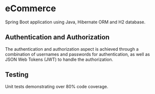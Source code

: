 # eCommerce
Spring Boot application using Java, Hibernate ORM and H2 database.

## Authentication and Authorization
The authentication and authorization aspect is achieved through a combination of usernames and passwords for authentication, as well as JSON Web Tokens (JWT) to handle the authorization.

## Testing
Unit tests demonstrating over 80% code coverage.

